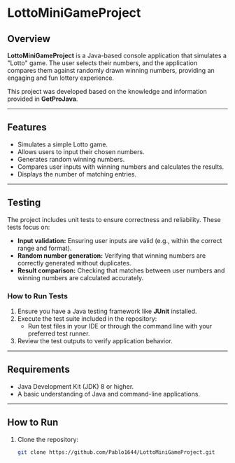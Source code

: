 # LottoMiniGameProject

## Overview

**LottoMiniGameProject** is a Java-based console application that simulates a "Lotto" game. The user selects their numbers, and the application compares them against randomly drawn winning numbers, providing an engaging and fun lottery experience.

This project was developed based on the knowledge and information provided in **GetProJava**.

---

## Features

- Simulates a simple Lotto game.
- Allows users to input their chosen numbers.
- Generates random winning numbers.
- Compares user inputs with winning numbers and calculates the results.
- Displays the number of matching entries.

---

## Testing

The project includes unit tests to ensure correctness and reliability. These tests focus on:

- **Input validation:** Ensuring user inputs are valid (e.g., within the correct range and format).
- **Random number generation:** Verifying that winning numbers are correctly generated without duplicates.
- **Result comparison:** Checking that matches between user numbers and winning numbers are calculated accurately.

### How to Run Tests
1. Ensure you have a Java testing framework like **JUnit** installed.
2. Execute the test suite included in the repository:
   - Run test files in your IDE or through the command line with your preferred test runner.
3. Review the test outputs to verify application behavior.

---

## Requirements

- Java Development Kit (JDK) 8 or higher.
- A basic understanding of Java and command-line applications.

---

## How to Run

1. Clone the repository:  
   ```bash
   git clone https://github.com/Pablo1644/LottoMiniGameProject.git
   ```
